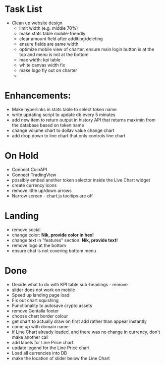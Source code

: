 # Task List

- Clean up website design
  - limit width (e.g. middle 70%)
  - make stats table mobile-friendly
  - clear amount field after additing/deleting
  - ensure fields are same width
  - optimize mobile view of charter, ensure main login button is at the top and menu is not at the bottom
  - max width:  kpi table
  - white canvas width fix
  - make logo fly out on charter
  - 
  
# Enhancements:
 - Make hyperlinks in stats table to select token name
 - write updating script to update db every 5 minutes 
 - add new item to return output in history API that returns max/min from the database based on token name
 - change volume chart to dollav value change chart
 - add drop down to line chart that only controls line chart
 
  
# On Hold
- Connect CoinAPI
- Connect TradingView
- possibly embed another token selector inside the Live Chart widget 
- create currency icons
- remove little up/down arrows
- Narrow screen - chart.js tooltips are off

# Landing
 - remove social
 - change color: **Nik, provide color in hex!**
 - change text in "features" section: **Nik, provide text!**
 - remove logo at the bottom
 - ensure chat is not covering bottom menu
 

 
# Done
  - Decide what to do with KPI table sub-headings - remove
- slider does not work on mobile
- Speed up landing page load
- Fix out chart squishing
- Functionality to autosave crypto assets
- remove Gentalla footer
- choose chart border colour
- get chart to actually draw on first add rather than appear instantly
- come up with domain name
- if Line Chart already loaded, and there was no change in currency, don't make another call
- add labels for Line Price chart
- update legend for the Line Price chart
- Load all currencies into DB
- make the location of slider below the Line Chart
